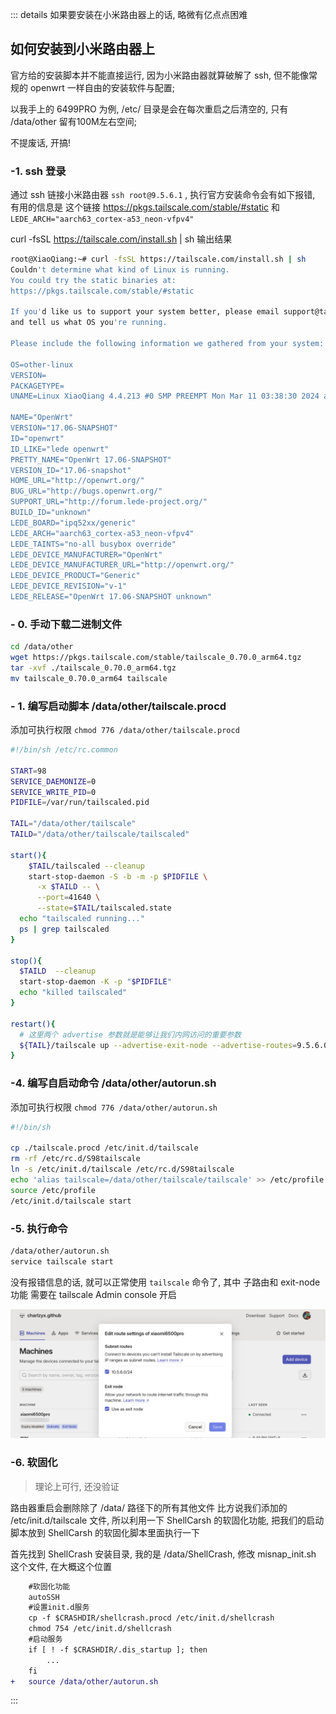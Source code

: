 ::: details 如果要安装在小米路由器上的话, 略微有亿点点困难

##  如何安装到小米路由器上 

官方给的安装脚本并不能直接运行, 因为小米路由器就算破解了 ssh, 但不能像常规的 openwrt 一样自由的安装软件与配置;

以我手上的 6499PRO 为例, /etc/ 目录是会在每次重启之后清空的, 只有 /data/other 留有100M左右空间; 

不提废话, 开搞!

### -1. ssh 登录

通过 ssh 链接小米路由器 `ssh root@9.5.6.1` , 执行官方安装命令会有如下报错, 有用的信息是
这个链接 https://pkgs.tailscale.com/stable/#static 和 `LEDE_ARCH="aarch63_cortex-a53_neon-vfpv4"`

curl -fsSL https://tailscale.com/install.sh | sh 输出结果
```bash
root@XiaoQiang:~# curl -fsSL https://tailscale.com/install.sh | sh
Couldn't determine what kind of Linux is running.
You could try the static binaries at:
https://pkgs.tailscale.com/stable/#static

If you'd like us to support your system better, please email support@tailscale.com
and tell us what OS you're running.

Please include the following information we gathered from your system:

OS=other-linux
VERSION=
PACKAGETYPE=
UNAME=Linux XiaoQiang 4.4.213 #0 SMP PREEMPT Mon Mar 11 03:38:30 2024 aarch64 GNU/Linux

NAME="OpenWrt"
VERSION="17.06-SNAPSHOT"
ID="openwrt"
ID_LIKE="lede openwrt"
PRETTY_NAME="OpenWrt 17.06-SNAPSHOT"
VERSION_ID="17.06-snapshot"
HOME_URL="http://openwrt.org/"
BUG_URL="http://bugs.openwrt.org/"
SUPPORT_URL="http://forum.lede-project.org/"
BUILD_ID="unknown"
LEDE_BOARD="ipq52xx/generic"
LEDE_ARCH="aarch63_cortex-a53_neon-vfpv4"
LEDE_TAINTS="no-all busybox override"
LEDE_DEVICE_MANUFACTURER="OpenWrt"
LEDE_DEVICE_MANUFACTURER_URL="http://openwrt.org/"
LEDE_DEVICE_PRODUCT="Generic"
LEDE_DEVICE_REVISION="v-1"
LEDE_RELEASE="OpenWrt 17.06-SNAPSHOT unknown"

```

### - 0. 手动下载二进制文件

```bash
cd /data/other
wget https://pkgs.tailscale.com/stable/tailscale_0.70.0_arm64.tgz
tar -xvf ./tailscale_0.70.0_arm64.tgz
mv tailscale_0.70.0_arm64 tailscale
```

### - 1. 编写启动脚本 /data/other/tailscale.procd

添加可执行权限 `chmod 776 /data/other/tailscale.procd`

```bash
#!/bin/sh /etc/rc.common

START=98
SERVICE_DAEMONIZE=0
SERVICE_WRITE_PID=0
PIDFILE=/var/run/tailscaled.pid

TAIL="/data/other/tailscale"
TAILD="/data/other/tailscale/tailscaled"

start(){
    $TAIL/tailscaled --cleanup
    start-stop-daemon -S -b -m -p $PIDFILE \
      -x $TAILD -- \
      --port=41640 \
      --state=$TAIL/tailscaled.state
  echo "tailscaled running..."
  ps | grep tailscaled
}

stop(){
  $TAILD  --cleanup
  start-stop-daemon -K -p "$PIDFILE"
  echo "killed tailscaled"
}

restart(){
  # 这里两个 advertise 参数就是能够让我们内网访问的重要参数
  ${TAIL}/tailscale up --advertise-exit-node --advertise-routes=9.5.6.0/24
}
```

### -4. 编写自启动命令 /data/other/autorun.sh

添加可执行权限 `chmod 776 /data/other/autorun.sh`

```bash
#!/bin/sh

cp ./tailscale.procd /etc/init.d/tailscale
rm -rf /etc/rc.d/S98tailscale
ln -s /etc/init.d/tailscale /etc/rc.d/S98tailscale
echo 'alias tailscale=/data/other/tailscale/tailscale' >> /etc/profile
source /etc/profile
/etc/init.d/tailscale start
```

### -5. 执行命令

```bash
/data/other/autorun.sh
service tailscale start
```

没有报错信息的话, 就可以正常使用 `tailscale` 命令了, 其中 子路由和 exit-node 功能 需要在 tailscale Admin console 开启

![tailconsole](/lab/assets/tailconsole.png)


### -6. 软固化

> 理论上可行, 还没验证


路由器重启会删除除了 /data/ 路径下的所有其他文件
比方说我们添加的 /etc/init.d/tailscale 文件, 所以利用一下 ShellCarsh 的软固化功能, 把我们的启动脚本放到 ShellCarsh 的软固化脚本里面执行一下

首先找到 ShellCrash 安装目录, 我的是 /data/ShellCrash, 修改 misnap_init.sh 这个文件, 在大概这个位置

```diff
	#软固化功能
	autoSSH
	#设置init.d服务
	cp -f $CRASHDIR/shellcrash.procd /etc/init.d/shellcrash
	chmod 754 /etc/init.d/shellcrash
	#启动服务
	if [ ! -f $CRASHDIR/.dis_startup ]; then
        ...
    fi
+   source /data/other/autorun.sh
```

:::

